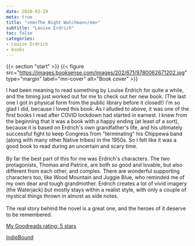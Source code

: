 ```yaml
---
date: 2020-03-29
meta: true
title: "<em>The Night Watchman</em>"
subtitle: "Louise Erdrich"
toc: false
categories:
- Louise Erdrich
- books
---
```


{{< section "start" >}}
{{< figure src="https://images.booksense.com/images/202/671/9780062671202.jpg" type="margin" label="mn-cover" alt="Book cover" >}}

I had been meaning to read something by Louise Erdrich for quite a while, and the timing just worked out for me to check out her new book. (The last one I got in physical form from the public library before it closed!) I'm so glad I did, because I loved this book. As I alluded to above, it was one of the first books I read after COVID lockdown had started in earnest. I knew from the beginning that it was a book with a happy ending (at least of a sort), because it is based on Erdrich's own grandfather's life, and his ultimately successful fight to keep Congress from "terminating" his Chippewa band (along with many other Native tribes) in the 1950s. So I felt like it was a good book to read during an uncertain and scary time.<br /><br />By far the best part of this for me was Erdrich's characters. The two protagonists, Thomas and Patrice, are both so good and lovable, but also different from each other, and complex. There are wonderful supporting characters too, like Wood Mountain and Juggie Blue, who reminded me of my own dear and tough grandmother. Erdrich creates a lot of vivid imagery (the Waterjack) but mostly stays within a realist style, with only a couple of mystical things thrown in almost as side notes. <br /><br />The real story behind the novel is a great one, and the heroes of it deserve to be remembered. 

[My Goodreads rating: 5 stars](https://www.goodreads.com/review/show/3243225393)  

[IndieBound](https://www.indiebound.org/book/9780062671202)
